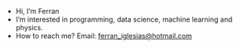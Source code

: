 - Hi, I’m Ferran
- I’m interested in programming, data science, machine learning and physics.
- How to reach me? Email: ferran_iglesias@hotmail.com
